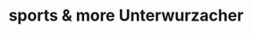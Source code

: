 ---
title: "sports & more Unterwurzacher"
url: /wald-im-pinzgau/sports-und-more-unterwurzacher/
shop: Sport
---